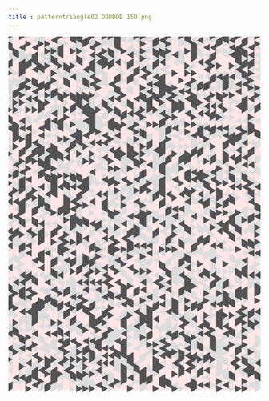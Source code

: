 ```yaml
---
title : patterntriangle02 DDDDDD 150.png
---
```

![patterntriangle02_DDDDDD_150.png](../img/patterntriangle02_DDDDDD_150.png)
